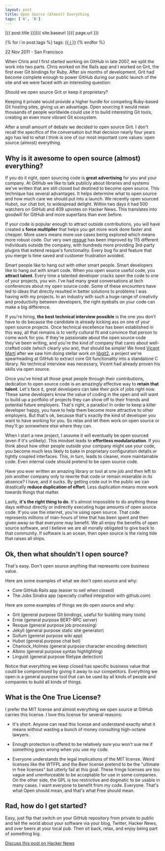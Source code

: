 ```yaml
---
layout: post
title: Open Source (Almost) Everything
tags: ['A', 'B']
---
```


[{{ post.title }}]({{ site.baseurl }}{{ page.url }})

{% for i in post.tags %}
tags: 
<label><a href="{{ site.baseurl }}tag.html#{{ i }}">{{ i }}</a></label>
{% endfor %}

<p class="meta">22 Nov 2011 - San Francisco</p>

When Chris and I first started working on GitHub in late 2007, we split the work into two parts. Chris worked on the Rails app and I worked on Grit, the first ever Git bindings for Ruby. After six months of development, Grit had become complete enough to power GitHub during our public launch of the site and we were faced with an interesting question:

Should we open source Grit or keep it proprietary?

Keeping it private would provide a higher hurdle for competing Ruby-based Git hosting sites, giving us an advantage. Open sourcing it would mean thousands of people worldwide could use it to build interesting Git tools, creating an even more vibrant Git ecosystem.

After a small amount of debate we decided to open source Grit. I don't recall the specifics of the conversation but that decision nearly four years ago has led to what I think is one of our most important core values: open source (almost) everything.

Why is it awesome to open source (almost) everything?
-----------------------------------------------------

If you do it right, open sourcing code is **great advertising** for you and your company. At GitHub we like to talk publicly about libraries and systems we've written that are still closed but destined to become open source. This technique has several advantages. It helps determine what to open source and how much care we should put into a launch. We recently open sourced Hubot, our chat bot, to widespread delight. Within two days it had 500 watchers on GitHub and 409 upvotes on Hacker News. This translates into goodwill for GitHub and more superfans than ever before.

If your code is popular enough to attract outside contributions, you will have created a **force multiplier** that helps you get more work done faster and cheaper. More users means more use cases being explored which means more robust code. Our very own [resque](https://github.com/defunkt/resque) has been improved by 115 different individuals outside the company, with hundreds more providing 3rd-party plugins that extend resque's functionality. Every bug fix and feature that you merge is time saved and customer frustration avoided.

Smart people like to hang out with other smart people. Smart developers like to hang out with smart code. When you open source useful code, you **attract talent**. Every time a talented developer cracks open the code to one of your projects, you win. I've had many great conversations at tech conferences about my open source code. Some of these encounters have led to ideas that directly resulted in better solutions to problems I was having with my projects. In an industry with such a huge range of creativity and productivity between developers, the right eyeballs on your code can make a big difference.

If you're hiring, **the best technical interview possible** is the one you don't have to do because the candidate is already kicking ass on one of your open source projects. Once technical excellence has been established in this way, all that remains is to verify cultural fit and convince that person to come work for you. If they're passionate about the open source code they've been writing, and you're the kind of company that cares about well-crafted code (which clearly you are), that should be simple! We hired [Vicent Martí](https://github.com/tanoku) after we saw him doing stellar work on [libgit2](https://github.com/libgit2/libgit2), a project we're spearheading at GitHub to extract core Git functionality into a standalone C library. No technical interview was necessary, Vicent had already proven his skills via open source.

Once you've hired all those great people through their contributions, dedication to open source code is an amazingly effective way to **retain that talent**. Let's face it, great developers can take their pick of jobs right now. These same developers know the value of coding in the open and will want to build up a portfolio of projects they can show off to their friends and potential future employers. That's right, a paradox! In order to keep a killer developer happy, you have to help them become more attractive to other employers. But that's ok, because that's exactly the kind of developer you want to have working for you. So relax and let them work on open source or they'll go somewhere else where they can.

When I start a new project, I assume it will eventually be open sourced (even if it's unlikely). This mindset leads to **effortless modularization**. If you think about how other people outside your company might use your code, you become much less likely to bake in proprietary configuration details or tightly coupled interfaces. This, in turn, leads to cleaner, more maintainable code. Even internal code should pretend to be open source code. 

Have you ever written an amazing library or tool at one job and then left to join another company only to rewrite that code or remain miserable in its absence? I have, and it sucks. By getting code out in the public we can drastically **reduce duplication of effort**. Less duplication means more work towards things that matter.

Lastly, **it's the right thing to do**. It's almost impossible to do anything these days without directly or indirectly executing huge amounts of open source code. If you use the internet, you're using open source. That code represents millions of man-hours of time that has been spent and then given away so that everyone may benefit. We all enjoy the benefits of open source software, and I believe we are all morally obligated to give back to that community. If software is an ocean, then open source is the rising tide that raises all ships.

Ok, then what shouldn't I open source?
--------------------------------------

That's easy. Don't open source anything that represents core business value.

Here are some examples of what we don't open source and why:

* Core GitHub Rails app (easier to sell when closed)
* The Jobs Sinatra app (specially crafted integration with github.com)

Here are some examples of things we do open source and why:

* Grit (general purpose Git bindings, useful for building many tools)
* Ernie (general purpose BERT-RPC server)
* Resque (general purpose job processing)
* Jekyll (general purpose static site generator)
* Gollum (general purpose wiki app)
* Hubot (general purpose chat bot)
* Charlock_Holmes (general purpose character encoding detection)
* Albino (general purpose syntax highlighting)
* Linguist (general purpose filetype detection)

Notice that everything we keep closed has specific business value that could be compromised by giving it away to our competitors. Everything we open is a general purpose tool that can be used by all kinds of people and companies to build all kinds of things.

What is the One True License?
-----------------------------

I prefer the MIT license and almost everything we open source at GitHub carries this license. I love this license for several reasons:

* It's short. Anyone can read this license and understand exactly what it means without wasting a bunch of money consulting high-octane lawyers.

* Enough protection is offered to be relatively sure you won't sue me if something goes wrong when you use my code.

* Everyone understands the legal implications of the MIT license. Weird licenses like the WTFPL and the Beer license pretend to be the "ultimate in free licenses" but utterly fail at this goal. These fringe licenses are too vague and unenforceable to be acceptable for use in some companies. On the other side, the GPL is too restrictive and dogmatic to be usable in many cases. I want everyone to benefit from my code. Everyone. That's what Open should mean, and that's what Free should mean.

Rad, how do I get started?
--------------------------

Easy, just flip that switch on your GitHub repository from private to public and tell the world about your software via your blog, Twitter, Hacker News, and over beers at your local pub. Then sit back, relax, and enjoy being part of something big.

[Discuss this post on Hacker News](http://news.ycombinator.com/item?id=3267432)
